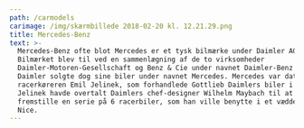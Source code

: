 ```yaml
---
path: /carmodels
carimage: /img/skærmbillede 2018-02-20 kl. 12.21.29.png
title: Mercedes-Benz
text: >-
  Mercedes-Benz ofte blot Mercedes er et tysk bilmærke under Daimler AG.
  Bilmærket blev til ved en sammenlægning af de to virksomheder
  Daimler-Motoren-Gesellschaft og Benz & Cie under navnet Daimler-Benz AG.
  Daimler solgte dog sine biler under navnet Mercedes. Mercedes var datter af
  racerkøreren Emil Jelinek, som forhandlede Gottlieb Daimlers biler i Frankrig.
  Jelinek havde overtalt Daimlers chef-designer Wilhelm Maybach til at
  fremstille en serie på 6 racerbiler, som han ville benytte i et væddeløb i
  Nice.
---
```


